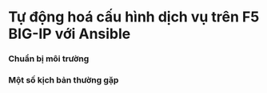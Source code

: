 # Tự động hoá cấu hình dịch vụ trên F5 BIG-IP với Ansible
### Chuẩn bị môi trường
### Một số kịch bản thường gặp
